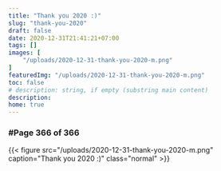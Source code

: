 ```yaml
---
title: "Thank you 2020 :)"
slug: "thank-you-2020"
draft: false
date: 2020-12-31T21:41:21+07:00
tags: []
images: [
    "/uploads/2020-12-31-thank-you-2020-m.png"
]
featuredImg: "/uploads/2020-12-31-thank-you-2020-m.png"
toc: false
# description: string, if empty (substring main content)
description:
home: true
---
```

### #Page 366 of 366

<!-- * Personal
    * [x] React Tictactoe
    * [x] Personal Web
    * [x] Covid-19
    * [ ] ~~Project Ideas~~

* Muslimapp
    * [ ] ~~Moslem Store~~

* Monocle Agency
    * [x] Imaya Label
    * [x] Machi & Partners
    * [ ] Mera Rasa

* Hubton Indonesia
    * [x] Floship
    * [x] Hope
    * [ ] SMPM 8 -->

<!-- {{< figure src="/uploads/2020-12-31-thank-you-2020.png" caption="Thank you 2020 :)" class="normal" >}} -->

{{< figure src="/uploads/2020-12-31-thank-you-2020-m.png" caption="Thank you 2020 :)" class="normal" >}}
